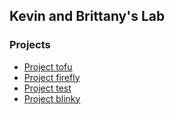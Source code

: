 ## Kevin and Brittany's Lab

### Projects
* [Project tofu](https://knguyen13.github.io/KBL/tofu)
* [Project firefly](https://knguyen13.github.io/KBL/firefly)
* [Project test](https://knguyen13.github.io/KBL/test)
* [Project blinky](https://knguyen13.github.io/KBL/blinky)
